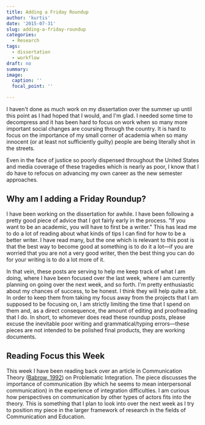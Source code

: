 ```yaml
---
title: Adding a Friday Roundup
author: 'kurtis'
date: '2015-07-31'
slug: adding-a-friday-roundup
categories:
  - Research
tags:
  - dissertation
  - workflow
draft: no
summary:
image:
  caption: ''
  focal_point: ''

---
```


I haven't done as much work on my dissertation over the summer up until this point as I had hoped that I would, and I'm glad. I needed some time to decompress and it has been hard to focus on work when so many more important social changes are coursing through the country. It is hard to focus on the importance of my small corner of academia when so many innocent (or at least not sufficiently guilty) people are being literally shot in the streets.

Even in the face of justice so poorly dispensed throughout the United States and media coverage of these tragedies which is nearly as poor, I know that I do have to refocus on advancing my own career as the new semester approaches.

## Why am I adding a Friday Roundup?

I have been working on the dissertation for awhile. I have been following a pretty good piece of advice that I got fairly early in the process. "If you want to be an academic, you will have to first be a writer." This has lead me to do a lot of reading about what kinds of tips I can find for how to be a better writer. I have read many, but the one which is relevant to this post is that the best way to become good at something is to do it a lot—if you are worried that you are not a very good writer, then the best thing you can do for your writing is to do a lot more of it.

In that vein, these posts are serving to help me keep track of what I am doing, where I have been focused over the last week, where I am currently planning on going over the next week, and so forth. I'm pretty enthusiastic about my chances of success, to be honest. I think they will help quite a bit. In order to keep them from taking my focus away from the projects that I am supposed to be focusing on, I am strictly limiting the time that I spend on them and, as a direct consequence, the amount of editing and proofreading that I do. In short, to whomever does read these roundup posts, please excuse the inevitable poor writing and grammatical/typing errors—these pieces are not intended to be polished final products, they are working documents.

## Reading Focus this Week

This week I have been reading back over an article in Communication Theory ([Babrow, 1992]) on Problematic Integration. The piece discusses the importance of communication (by which he seems to mean interpersonal communication) in the experience of integration difficulties. I am curious how perspectives on communication by other types of actors fits into the theory. This is something that I plan to look into over the next week as I try to position my piece in the larger framework of research in the fields of Communication and Education. 


[Babrow, 1992]: https://doi.org/10.1111/j.1468-2885.1992.tb00031.x 
